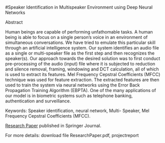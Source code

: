 #Speaker Identification in Multispeaker Environment using Deep Neural Networks


Abstract

 Human beings are capable of performing unfathomable tasks. A human being is able to focus on a single person’s voice in an environment of simultaneous conversations. We have tried to emulate this particular skill through an artificial intelligence system. Our system identifies an audio file as a single or multi-speaker file as the first step and then recognizes the speaker(s). Our approach towards the desired solution was to first conduct pre-processing of the audio (input) file where it is subjected to reduction and silence removal, framing, windowing and DCT calculation, all of which is used to extract its features. Mel Frequency Cepstral Coefficients (MFCC) technique was used for feature extraction. The extracted features are then used to train the system via neural networks using the Error Back Propagation Training Algorithm (EBPTA). One of the many applications of our model is in biometric systems such as telephone banking, authentication and surveillance.

Keywords: Speaker identification, neural network, Multi- Speaker, Mel Frequency Cepstral Coefficients (MFCC).

[Research Paper](https://link.springer.com/chapter/10.1007/978-981-10-3920-1_24) published in Springer Journal.

For more details: download file ResearchPaper.pdf, projectreport
